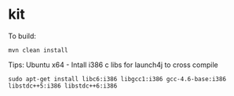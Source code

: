 kit
===

To build:

```text
mvn clean install
```

Tips: Ubuntu x64 - Intall i386 c libs for launch4j to cross compile
```test
sudo apt-get install libc6:i386 libgcc1:i386 gcc-4.6-base:i386 libstdc++5:i386 libstdc++6:i386
```
